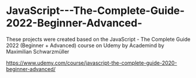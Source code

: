 # JavaScript---The-Complete-Guide-2022-Beginner-Advanced-

These projects were created based on the JavaScript - The Complete Guide 2022 (Beginner + Advanced) course on Udemy by Academind by Maximilian Schwarzmüller

https://www.udemy.com/course/javascript-the-complete-guide-2020-beginner-advanced/
